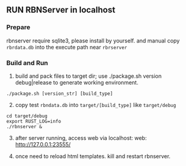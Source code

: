 ## RUN RBNServer in localhost

### Prepare
rbnserver require sqlite3, please install by yourself. and manual copy `rbrdata.db` into the execute path near `rbrserver`

### Build and Run

1. build and pack files to target dir;
use ./package.sh version debug|release to generate working environment.
```
./package.sh [version_str] [build_type]
```

2. copy test `rbndata.db` into `target/[build_type]` like `target/debug`
```
cd target/debug
export RUST_LOG=info
./rbnserver &
```

3. after server running, access web via localhost:
web: http://127.0.0.1:23555/

4. once need to reload html templates. kill and restart rbnserver.